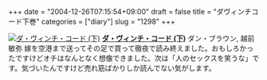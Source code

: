 +++
date = "2004-12-26T07:15:54+09:00"
draft = false
title = "ダヴィンチコード下巻"
categories = ["diary"]
slug = "1298"
+++

<a href="http://www.amazon.co.jp/exec/obidos/ASIN/4047914754/ieiriblog-22?dev-t=DVZ02IW2V71DT%26camp=2025%26link_code=xm2" target="_blank"><img border="0" src="http://images-jp.amazon.com/images/P/4047914754.09.MZZZZZZZ.jpg" alt="ダ・ヴィンチ・コード (下)" /></a>
<a href="http://www.amazon.co.jp/exec/obidos/ASIN/4047914754/ieiriblog-22?dev-t=DVZ02IW2V71DT%26camp=2025%26link_code=xm2" target="_blank"><strong>ダ・ヴィンチ・コード (下)</strong></a>
ダン・ブラウン, 越前 敏弥
嫁を空港まで送ってその足で買って徹夜で読み終えました。おもしろかったですけどオチはなんとなく想像できました。次は「人のセックスを笑うな」です。気づいたんですけど売れ筋ばかりしか読んでない気がします。
